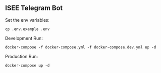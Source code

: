 ## ISEE Telegram Bot
Set the env variables:
```
cp .env.example .env
```
Development Run:
```
docker-compose -f docker-compose.yml -f docker-compose.dev.yml up -d
```
Production Run:
```
docker-compose up -d
```